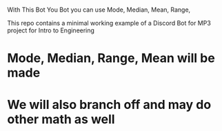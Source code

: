 #
 With This Bot You Bot you can use 
 Mode, Median, Mean, Range, 

This repo contains a minimal working example of a Discord Bot for MP3 project for Intro to Engineering

# Mode, Median, Range, Mean will be made
# We will also branch off and may do other math as well

